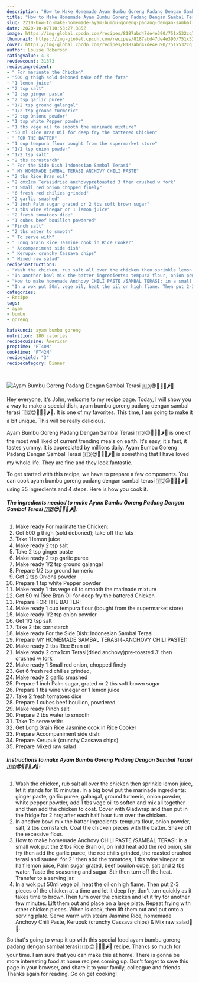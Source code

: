 ```yaml
---
description: "How to Make Homemade Ayam Bumbu Goreng Padang Dengan Sambal Terasi 🇮🇩😍🐥🐤🦆🌶🍅"
title: "How to Make Homemade Ayam Bumbu Goreng Padang Dengan Sambal Terasi 🇮🇩😍🐥🐤🦆🌶🍅"
slug: 2210-how-to-make-homemade-ayam-bumbu-goreng-padang-dengan-sambal-terasi
date: 2020-10-07T10:53:27.385Z
image: https://img-global.cpcdn.com/recipes/8187abd47de4e390/751x532cq70/ayam-bumbu-goreng-padang-dengan-sambal-terasi-🇮🇩😍🐥🐤🦆🌶🍅-recipe-main-photo.jpg
thumbnail: https://img-global.cpcdn.com/recipes/8187abd47de4e390/751x532cq70/ayam-bumbu-goreng-padang-dengan-sambal-terasi-🇮🇩😍🐥🐤🦆🌶🍅-recipe-main-photo.jpg
cover: https://img-global.cpcdn.com/recipes/8187abd47de4e390/751x532cq70/ayam-bumbu-goreng-padang-dengan-sambal-terasi-🇮🇩😍🐥🐤🦆🌶🍅-recipe-main-photo.jpg
author: Louise Roberson
ratingvalue: 4.3
reviewcount: 31373
recipeingredient:
- " For marinate the Chicken"
- "500 g thigh sold deboned take off the fats"
- "1 lemon juice"
- "2 tsp salt"
- "2 tsp ginger paste"
- "2 tsp garlic puree"
- "1/2 tsp ground galangal"
- "1/2 tsp ground turmeric"
- "2 tsp Onions powder"
- "1 tsp white Pepper powder"
- "1 tbs vege oil to smooth the marinade mixture"
- "50 ml Rice Bran Oil for deep fry the battered Chicken"
- " FOR THE BATTER"
- "1 cup tempura flour bought from the supermarket store"
- "1/2 tsp onion powder"
- "1/2 tsp salt"
- "2 tbs cornstarch"
- " For the Side Dish Indonesian Sambal Terasi"
- " MY HOMEMADE SAMBAL TERASI ANCHOVY CHILI PASTE"
- "2 tbs Rice Bran oil"
- "2 cmx1cm Terasidried anchovypretoasted 3 then crushed w fork"
- "1 Small red onion chopped finely"
- "6 fresh red chilies grinded"
- "2 garlic smashed"
- "1 inch Palm sugar grated or 2 tbs soft brown sugar"
- "1 tbs wine vinegar or 1 lemon juice"
- "2 fresh tomatoes dice"
- "1 cubes beef bouillon powdered"
- "Pinch salt"
- "2 tbs water to smooth"
- " To serve with"
- " Long Grain Rice Jasmine cook in Rice Cooker"
- " Accompaniment side dish"
- " Kerupuk crunchy Cassava chips"
- " Mixed raw salad"
recipeinstructions:
- "Wash the chicken, rub salt all over the chicken then sprinkle lemon juice, let it stands for 10 minutes. In a big bowl put the marinade ingredients: ginger paste, garlic puree, galangal, ground turmeric, onion powder, white pepper powder, add 1 tbs vege oil to soften and mix all together and then add the chicken to coat. Cover with Gladwrap and then put in the fridge for 2 hrs; after each half hour turn over the chicken."
- "In another bowl mix the batter ingredients: tempura flour, onion powder, salt, 2 tbs cornstarch. Coat the chicken pieces with the batter. Shake off the excessive flour."
- "How to make homemade Anchovy CHILI PASTE /SAMBAL TERASI: in a small wok put the 2 tbs Rice Bran oil, on mild heat add the red onion, stir fry then add the garlic puree, the red chilis grinded, the roasted crushed terasi and sautee&#39; for 2 &#39; then add the tomatoes, 1 tbs wine vinegar or half lemon juice, Palm sugar grated, beef bouilon cube, salt and 2 tbs water. Taste the seasoning and sugar. Stir then turn off the heat. Transfer to a serving jar."
- "In a wok put 50ml vege oil, heat the oil on high flame. Then put 2-3 pieces of the chicken at a time and let it deep fry, don&#39;t turn quickly as it takes time to brown.Then turn over the chicken and let it fry for another few minutes. Lift them out and place on a large plate. Repeat frying with other chicken pieces. When is cook, then lift them out and put onto a serving plate. Serve warm with steam Jasmine Rice, homemade Anchovy Chili Paste, Kerupuk (crunchy Cassava chips) &amp; Mix raw salad🐥🐤."
categories:
- Recipe
tags:
- ayam
- bumbu
- goreng

katakunci: ayam bumbu goreng 
nutrition: 180 calories
recipecuisine: American
preptime: "PT40M"
cooktime: "PT42M"
recipeyield: "3"
recipecategory: Dinner

---
```



![Ayam Bumbu Goreng Padang Dengan Sambal Terasi 🇮🇩😍🐥🐤🦆🌶🍅](https://img-global.cpcdn.com/recipes/8187abd47de4e390/751x532cq70/ayam-bumbu-goreng-padang-dengan-sambal-terasi-🇮🇩😍🐥🐤🦆🌶🍅-recipe-main-photo.jpg)

Hey everyone, it's John, welcome to my recipe page. Today, I will show you a way to make a special dish, ayam bumbu goreng padang dengan sambal terasi 🇮🇩😍🐥🐤🦆🌶🍅. It is one of my favorites. This time, I am going to make it a bit unique. This will be really delicious.



Ayam Bumbu Goreng Padang Dengan Sambal Terasi 🇮🇩😍🐥🐤🦆🌶🍅 is one of the most well liked of current trending meals on earth. It's easy, it's fast, it tastes yummy. It is appreciated by millions daily. Ayam Bumbu Goreng Padang Dengan Sambal Terasi 🇮🇩😍🐥🐤🦆🌶🍅 is something that I have loved my whole life. They are fine and they look fantastic.


To get started with this recipe, we have to prepare a few components. You can cook ayam bumbu goreng padang dengan sambal terasi 🇮🇩😍🐥🐤🦆🌶🍅 using 35 ingredients and 4 steps. Here is how you cook it.

<!--inarticleads1-->

##### The ingredients needed to make Ayam Bumbu Goreng Padang Dengan Sambal Terasi 🇮🇩😍🐥🐤🦆🌶🍅:

1. Make ready  For marinate the Chicken:
1. Get 500 g thigh (sold deboned); take off the fats
1. Take 1 lemon juice
1. Make ready 2 tsp salt
1. Take 2 tsp ginger paste
1. Make ready 2 tsp garlic puree
1. Make ready 1/2 tsp ground galangal
1. Prepare 1/2 tsp ground turmeric
1. Get 2 tsp Onions powder
1. Prepare 1 tsp white Pepper powder
1. Make ready 1 tbs vege oil to smooth the marinade mixture
1. Get 50 ml Rice Bran Oil for deep fry the battered Chicken
1. Prepare  FOR THE BATTER:
1. Make ready 1 cup tempura flour (bought from the supermarket store)
1. Make ready 1/2 tsp onion powder
1. Get 1/2 tsp salt
1. Take 2 tbs cornstarch
1. Make ready  For the Side Dish: Indonesian Sambal Terasi
1. Prepare  MY HOMEMADE SAMBAL TERASI (=ANCHOVY CHILI PASTE):
1. Make ready 2 tbs Rice Bran oil
1. Make ready 2 cmx1cm Terasi(dried anchovy)pre-toasted 3&#39; then crushed w fork
1. Make ready 1 Small red onion, chopped finely
1. Get 6 fresh red chilies grinded,
1. Make ready 2 garlic smashed
1. Prepare 1 inch Palm sugar, grated or 2 tbs soft brown sugar
1. Prepare 1 tbs wine vinegar or 1 lemon juice
1. Take 2 fresh tomatoes dice
1. Prepare 1 cubes beef bouillon, powdered
1. Make ready Pinch salt
1. Prepare 2 tbs water to smooth
1. Take  To serve with:
1. Get  Long Grain Rice Jasmine cook in Rice Cooker
1. Prepare  Accompaniment side dish:
1. Prepare  Kerupuk (crunchy Cassava chips)
1. Prepare  Mixed raw salad




<!--inarticleads2-->

##### Instructions to make Ayam Bumbu Goreng Padang Dengan Sambal Terasi 🇮🇩😍🐥🐤🦆🌶🍅:

1. Wash the chicken, rub salt all over the chicken then sprinkle lemon juice, let it stands for 10 minutes. In a big bowl put the marinade ingredients: ginger paste, garlic puree, galangal, ground turmeric, onion powder, white pepper powder, add 1 tbs vege oil to soften and mix all together and then add the chicken to coat. Cover with Gladwrap and then put in the fridge for 2 hrs; after each half hour turn over the chicken.
1. In another bowl mix the batter ingredients: tempura flour, onion powder, salt, 2 tbs cornstarch. Coat the chicken pieces with the batter. Shake off the excessive flour.
1. How to make homemade Anchovy CHILI PASTE /SAMBAL TERASI: in a small wok put the 2 tbs Rice Bran oil, on mild heat add the red onion, stir fry then add the garlic puree, the red chilis grinded, the roasted crushed terasi and sautee&#39; for 2 &#39; then add the tomatoes, 1 tbs wine vinegar or half lemon juice, Palm sugar grated, beef bouilon cube, salt and 2 tbs water. Taste the seasoning and sugar. Stir then turn off the heat. Transfer to a serving jar.
1. In a wok put 50ml vege oil, heat the oil on high flame. Then put 2-3 pieces of the chicken at a time and let it deep fry, don&#39;t turn quickly as it takes time to brown.Then turn over the chicken and let it fry for another few minutes. Lift them out and place on a large plate. Repeat frying with other chicken pieces. When is cook, then lift them out and put onto a serving plate. Serve warm with steam Jasmine Rice, homemade Anchovy Chili Paste, Kerupuk (crunchy Cassava chips) &amp; Mix raw salad🐥🐤.




So that's going to wrap it up with this special food ayam bumbu goreng padang dengan sambal terasi 🇮🇩😍🐥🐤🦆🌶🍅 recipe. Thanks so much for your time. I am sure that you can make this at home. There is gonna be more interesting food at home recipes coming up. Don't forget to save this page in your browser, and share it to your family, colleague and friends. Thanks again for reading. Go on get cooking!
